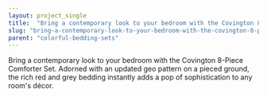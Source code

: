 ```yaml
---
layout: project_single
title:  "Bring a contemporary look to your bedroom with the Covington 8-Piece Comforter Set. Adorned with an updated geo pattern on a pieced ground, the rich red and grey bedding instantly adds a pop of sophistication to any room's décor."
slug: "bring-a-contemporary-look-to-your-bedroom-with-the-covington-8-piece-comforter-set-adorned-with"
parent: "colorful-bedding-sets"
---
```

Bring a contemporary look to your bedroom with the Covington 8-Piece Comforter Set. Adorned with an updated geo pattern on a pieced ground, the rich red and grey bedding instantly adds a pop of sophistication to any room's décor.